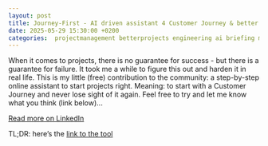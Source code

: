 ```yaml
---
layout: post
title: Journey-First - AI driven assistant 4 Customer Journey & better projects
date: 2025-05-29 15:30:00 +0200
categories:  projectmanagement betterprojects engineering ai briefing method customer journey success assistant tools
---
```


When it comes to projects, there is no guarantee for success - but there is a guarantee for failure. It took me a while to figure this out and harden it in real life. This is my little (free) contribution to the community: a step-by-step online assistant to start projects right. Meaning: to start with a Customer Journey and never lose sight of it again. Feel free to try and let me know what you think (link below)...

[Read more on LinkedIn](https://www.linkedin.com/posts/sebastian-rothbucher-2a909126_customerjourney-projectmanagement-betterprojects-activity-7333783894665682945-y3Ct)

TL;DR: here’s the [link to the tool](https://sebastianrothbucher.github.io/journey-first/journey?utm_source=sroblog)
